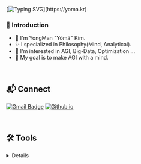 
[![Typing SVG](https://readme-typing-svg.demolab.com?font=Fira&size=30&duration=3333&pause=4000&width=435&lines=Hello%2C+Again!)](https://yoma.kr)


### :bookmark: Introduction

* :wave: I'm YongMan "Yòmá" Kim.
* :sparkles: I specialized in Philosophy(Mind, Analytical).
* 📖 I'm interested in AGI, Big-Data, Optimization ...
* 🏁 My goal is to make AGI with a mind.

<br>

## :mailbox_with_mail: Connect

[![Gmail Badge](https://img.shields.io/badge/Mail_to_:_codeyoma@gmail.com-4285F4?style=for-the-badge&logo=gmail&labelColor=EA4335&link=mailto:codeyoma@gmail.com)](mailto:codeyoma@gmail.com)
[![Github.io](https://img.shields.io/badge/blog_:_yoma.kim_or_yoma.kr-555555?style=for-the-badge&logo=githubpages&labelColor=222222&link=yoma.kr)](https://yoma.kr)

<br>

## 🛠️ Tools
<details>
<div markdown="1">

### Language
![C](https://img.shields.io/badge/-C-000?&logo=c)
![C++](https://img.shields.io/badge/-C++-000?&logo=c%2B%2B)
![Python](https://img.shields.io/badge/-Python-000?&logo=Python)
![R](https://img.shields.io/badge/-R-000?&logo=r)
![Wolfram Language](https://img.shields.io/badge/-Wolfram_Language-000?&logo=wolfram-language)

<!--
### Library
![PyTorch](https://img.shields.io/badge/pytorch-EE4C2C?&logo=pytorch)
![TensorFlow](https://img.shields.io/badge/tensorflow-FF6F00?&logo=tensorflow)
![Keras](https://img.shields.io/badge/keras-D00000?&logo=keras)
![NumPy](https://img.shields.io/badge/numpy-013243?&logo=numpy)
![Pandas](https://img.shields.io/badge/pandas-150458?&logo=pandas)
![SciPy](https://img.shields.io/badge/scipy-8CAAE6?&logo=scipy)
![SymPy](https://img.shields.io/badge/sympy-3B5526?&logo=sympy)
![Selenium](https://img.shields.io/badge/selenium-43B02A?&logo=selenium)
-->

### Tech
![Nginx](https://img.shields.io/badge/-Nginx-000?&logo=nginx)
![Apache](https://img.shields.io/badge/-Apache-000?&logo=apache)
![Apache Spark](https://img.shields.io/badge/-Apache_Spark-000?&logo=apache-spark)
![Apache Kafka](https://img.shields.io/badge/-Apache_Kafka-000?&logo=apache-kafka)
![Apache hadoop](https://img.shields.io/badge/-Apache_Hadoop-000?&logo=apache-hadoop)

### DB
![MySQL](https://img.shields.io/badge/-MySQL-000?&logo=mysql)
![MariaDB](https://img.shields.io/badge/-MariaDB-000&logo=mariadb)
![Redis](https://img.shields.io/badge/-Redis-000?&logo=redis)
  <!--
![MongoDB](https://img.shields.io/badge/mongodb-47A248?&logo=mongodb
-->

### Dev
![Docker](https://img.shields.io/badge/-Docker-000?&logo=docker)
![Kuvernetes](https://img.shields.io/badge/-Kubernetes-000?&logo=kubernetes)
![Linux](https://img.shields.io/badge/-Linux-000?&logo=linux)

### Collab
![Git](https://img.shields.io/badge/-Git-000?&logo=git)
![GitHub](https://img.shields.io/badge/-GitHub-000?&logo=github)
![Slack](https://img.shields.io/badge/-Slack-000?&logo=slack)

### IDE & Tool
![Visual Studio Code](https://img.shields.io/badge/-Visual_Studio_Code-000?&logo=visual-studio-code)
![Vim](https://img.shields.io/badge/-Vim-000?&logo=vim)
![SonarLint](https://img.shields.io/badge/-SonarLint-000?&logo=sonarlint)

### Note
![Notion](https://img.shields.io/badge/-Notion-000?&logo=notion)
![Miro](https://img.shields.io/badge/-Miro-000?&logo=miro)
![Markdown](https://img.shields.io/badge/-Markdown-000?&logo=markdown)
![LaTeX](https://img.shields.io/badge/-Latex-000?&logo=latex)
![Microsoft Office](https://img.shields.io/badge/-Microsoft_Office-000?&logo=microsoft-office)

### Algorithm
[![Kaggle](https://img.shields.io/badge/-Kaggle-000?&logo=kaggle)](https://www.kaggle.com/)
[![LeetCode](https://img.shields.io/badge/-LeetCode-000?&logo=leetcode)](https://leetcode.com/)
![HackerEarth](https://img.shields.io/badge/-HackerEarth-000?&logo=hackerearth)

### Study
![Mendeley](https://img.shields.io/badge/-Mendeley-000?&logo=mendeley)
![Google Scholar](https://img.shields.io/badge/-Google_Scholar-000?&logo=google-scholar)
![arXiv](https://img.shields.io/badge/-arXiv-000`?&logo=arxiv)

### Keyboard
![QMK](https://img.shields.io/badge/-QMK-000?&logo=qmk)
![ZMK](https://img.shields.io/badge/-ZMK-000?&logo=qmk)
<br/>

</div>
</details>



<!--
## :mailbox_with_mail: Contact

[![Gmail Badge](https://img.shields.io/badge/Gmail-codeyoma@gmail.com-4285F4?style=for-the-badge&logo=gmail&labelColor=EA4335&link=mailto:codeyoma@gmail.com)](mailto:codeyoma@gmail.com)

[![Github.io](https://img.shields.io/badge/GithubPages-yoma.kr_or_yoma.kim-555555?style=for-the-badge&logo=githubpages&labelColor=222222&link=yoma.kr)](https://yoma.kr)
-->


<!--
https://simpleicons.org/

![ALT](https://img.shields.io/badge/NAME-COLOR?&logo=LOGO)

![](https://img.shields.io/badge/-?&logo=)

[![yongmkim's 42 stats](https://badge42.vercel.app/api/v2/cl38txogk004909l100cr3o0d/stats?cursusId=21&coalitionId=86)](https://github.com/JaeSeoKim/badge42)
-->

<!--

![LeetCode](https://img.shields.io/badge/LeetCode-000000?&logo=LeetCode&logoColor=#d16c06)
![Kaggle](https://img.shields.io/badge/Kaggle-035a7d?&logo=kaggle)
![Codeforces](https://img.shields.io/badge/Codeforces-445f9d?&logo=Codeforces)
![BuyMeACoffee](https://img.shields.io/badge/Buy%20Me%20a%20Coffee-ffdd00?&logo=buy-me-a-coffee&logoColor=black)

**codeyoma/codeyoma** is a ✨ _special_ ✨ repository because its `README.md` (this file) appears on your GitHub profile.

Here are some ideas to get you started:

- 🔭 I’m currently working on ...
- 🌱 I’m currently learning ...
- 👯 I’m looking to collaborate on ...
- 🤔 I’m looking for help with ...
- 💬 Ask me about ...
- 📫 How to reach me: ...
- 😄 Pronouns: ...
- ⚡ Fun fact: ...

```diff
- This is a red colored line
+ This is a green colored line
@@ This is a purple colored line @@
```

-->
